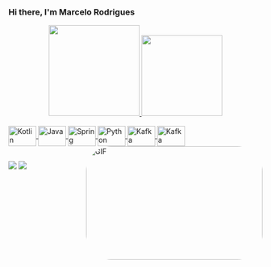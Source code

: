 ### Hi there, I'm Marcelo Rodrigues

<div align="center">
  <a href="https://github.com/marcelorodriguesdev">
  <img height="180em" src="https://github-readme-stats.vercel.app/api?username=marcelorodriguesdev&show_icons=true&theme=dark&include_all_commits=true&count_private=true"/>
  <img height="160em" src="https://github-readme-stats.vercel.app/api/top-langs/?username=marcelorodriguesdev&layout=compact&langs_count=7&theme=dark"/>
</div>
<div style="display: inline_block"><br>
  <img align="center" alt="Kotlin" height="40" width="55" src="https://cdn.jsdelivr.net/gh/devicons/devicon/icons/kotlin/kotlin-original.svg">
  <img align="center" alt="Java" height="40" width="55" src="https://cdn.jsdelivr.net/gh/devicons/devicon/icons/java/java-original.svg">
  <img align="center" alt="Spring" height="40" width="55" src="https://cdn.jsdelivr.net/gh/devicons/devicon/icons/spring/spring-original-wordmark.svg">
  <img align="center" alt="Python" height="40" width="55" src="https://cdn.jsdelivr.net/gh/devicons/devicon/icons/python/python-original.svg">
  <img align="center" alt="Kafka" height="40" width="55" src="https://cdn.jsdelivr.net/gh/devicons/devicon/icons/apachekafka/apachekafka-original.svg">
  <img align="center" alt="Kafka" height="40" width="55" src="https://icongr.am/devicon/android-original.svg">
  <img align="right" alt="GIF" height="225" width="350" style="border-radius:50px;" src="https://i.gifer.com/origin/9a/9a408411071e84fea28cf5918b09b320.gif">
</div>
  
  ##
 
<div> 
  <a href = "mailto:marcelo.rodrigues.contato@gmail.com"><img src="https://img.shields.io/badge/-Gmail-%23333?style=for-the-badge&logo=gmail&logoColor=white" target="_blank"></a>
  <a href="https://www.linkedin.com/in/marcelo-rodrigues-developer" target="_blank"><img src="https://img.shields.io/badge/-LinkedIn-%230077B5?style=for-the-badge&logo=linkedin&logoColor=white" target="_blank"></a> 
 
</div>
